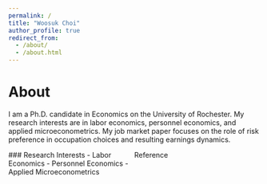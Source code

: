 ```yaml
---
permalink: /
title: "Woosuk Choi"
author_profile: true
redirect_from: 
  - /about/
  - /about.html
---
```

# About
I am a Ph.D. candidate in Economics on the University of Rochester. My research interests are in labor economics, personnel economics, and applied microeconometrics. My job market paper focuses on the role of risk preference in occupation choices and resulting earnings dynamics.

<div style="display: flex;">
  <div style="flex: 1;">
    ### Research Interests
    - Labor Economics
    - Personnel Economics
    - Applied Microeconometrics
  </div>
  <div style="flex: 1;">
    Reference
  </div>
</div>
